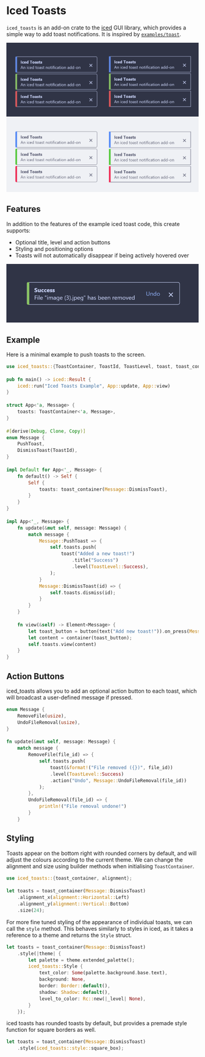 # Iced Toasts
`iced_toasts` is an add-on crate to the [iced](https://iced.rs/) GUI library,
which provides a simple way to add toast notifications. It is inspired by
[`examples/toast`](https://github.com/iced-rs/iced/tree/master/examples/toast).

![Toasts Dark](https://raw.githubusercontent.com/gomango999/iced-toasts/main/docs/images/toasts_both.png)
![Toasts Light](https://raw.githubusercontent.com/gomango999/iced-toasts/main/docs/images/toasts_both_light.png)

## Features
In addition to the features of the example iced toast code, this create supports:

- Optional title, level and action buttons
- Styling and positioning options
- Toasts will not automatically disappear if being actively hovered over

![Toasts](https://raw.githubusercontent.com/gomango999/iced-toasts/main/docs/images/toast_action.png)

## Example
Here is a minimal example to push toasts to the screen.

```rust
use iced_toasts::{ToastContainer, ToastId, ToastLevel, toast, toast_container};

pub fn main() -> iced::Result {
    iced::run("Iced Toasts Example", App::update, App::view)
}

struct App<'a, Message> {
    toasts: ToastContainer<'a, Message>,
}

#[derive(Debug, Clone, Copy)]
enum Message {
    PushToast,
    DismissToast(ToastId),
}

impl Default for App<'_, Message> {
    fn default() -> Self {
        Self {
            toasts: toast_container(Message::DismissToast),
        }
    }
}

impl App<'_, Message> {
    fn update(&mut self, message: Message) {
        match message {
            Message::PushToast => {
                self.toasts.push(
                    toast("Added a new toast!")
                        .title("Success")
                        .level(ToastLevel::Success),
                );
            }
            Message::DismissToast(id) => {
                self.toasts.dismiss(id);
            }
        }
    }

    fn view(&self) -> Element<Message> {
        let toast_button = button(text("Add new toast!")).on_press(Message::PushToast);
        let content = container(toast_button);
        self.toasts.view(content)
    }
}
```

<!-- TODO: Write this in a more step by step manner, similar to the iced documentation. -->

## Action Buttons
iced_toasts allows you to add an optional action button to each toast, which
will broadcast a user-defined message if pressed.

```rust
enum Message {
    RemoveFile(usize),
    UndoFileRemoval(usize),
}

fn update(&mut self, message: Message) {
    match message {
        RemoveFile(file_id) => {
            self.toasts.push(
                toast(&format!("File removed ({})", file_id))
                .level(ToastLevel::Success)
                .action("Undo", Message::UndoFileRemoval(file_id))
            );
        },
        UndoFileRemoval(file_id) => {
            println!("File removal undone!")
        }
    }
```

## Styling
Toasts appear on the bottom right with rounded corners by default, and will adjust the colours according to the current theme. We can change the alignment and size using builder methods when initialising `ToastContainer`.

```rust
use iced_toasts::{toast_container, alignment};

let toasts = toast_container(Message::DismissToast)
    .alignment_x(alignment::Horizontal::Left)
    .alignment_y(alignment::Vertical::Bottom)
    .size(24);
```

For more fine tuned styling of the appearance of individual toasts, we can
call the `style` method. This behaves similarly to styles in iced, as it
takes a reference to a theme and returns the `Style` struct.

```rust
let toasts = toast_container(Message::DismissToast)
    .style(|theme| {
        let palette = theme.extended_palette();
        iced_toasts::Style {
            text_color: Some(palette.background.base.text),
            background: None,
            border: Border::default(),
            shadow: Shadow::default(),
            level_to_color: Rc::new(|_level| None),
        }
    });
```

iced toasts has rounded toasts by default, but provides a premade style function for square borders as well.

```rust
let toasts = toast_container(Message::DismissToast)
    .style(iced_toasts::style::square_box);
```

<!-- TODO: Add images for action buttons and styling. -->
